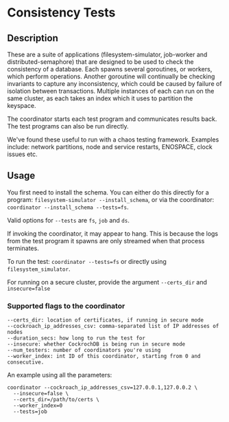 # Consistency Tests

## Description 

These are a suite of applications (filesystem-simulator, job-worker and
distributed-semaphore) that are designed to be used to check the consistency of
a database. Each spawns several goroutines, or workers, which perform
operations. Another goroutine will continually be checking invariants to
capture any inconsistency, which could be caused by failure of isolation
between transactions. Multiple instances of each can run on the same cluster,
as each takes an index which it uses to partition the keyspace.

The coordinator starts each test program and communicates results back. The
test programs can also be run directly.

We've found these useful to run with a chaos testing framework. Examples
include: network partitions, node and service restarts, ENOSPACE, clock 
issues etc.

## Usage

You first need to install the schema. You can either do this directly for a
program: `filesystem-simulator --install_schema`, or via the
coordinator: `coordinator --install_schema --tests=fs`. 

Valid options for `--tests` are `fs`, `job` and `ds`.

If invoking the coordinator, it may appear to hang. This is because the logs
from the test program it spawns are only streamed when that process terminates.

To run the test: `coordinator --tests=fs` or directly using
`filesystem_simulator`.

For running on a secure cluster, provide the argument `--certs_dir` and `insecure=false`

### Supported flags to the coordinator

```
--certs_dir: location of certificates, if running in secure mode
--cockroach_ip_addresses_csv: comma-separated list of IP addresses of nodes
--duration_secs: how long to run the test for
--insecure: whether CockrochDB is being run in secure mode
--num_testers: number of coordinators you're using
--worker_index: int ID of this coordinator, starting from 0 and consecutive.
```

An example using all the parameters:

```
coordinator --cockroach_ip_addresses_csv=127.0.0.1,127.0.0.2 \
  --insecure=false \
  --certs_dir=/path/to/certs \
  --worker_index=0
  --tests=job
```
